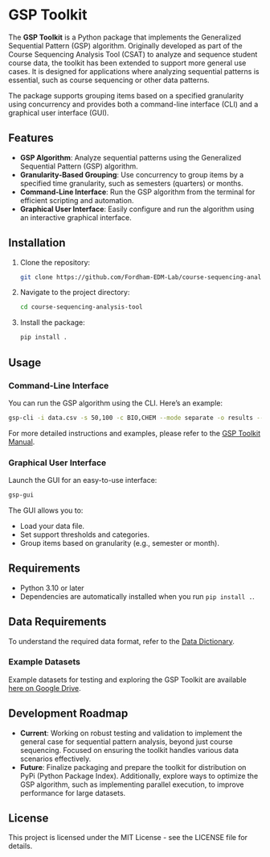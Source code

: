 # GSP Toolkit

The **GSP Toolkit** is a Python package that implements the Generalized Sequential Pattern (GSP) algorithm. Originally developed as part of the Course Sequencing Analysis Tool (CSAT) to analyze and sequence student course data, the toolkit has been extended to support more general use cases. It is designed for applications where analyzing sequential patterns is essential, such as course sequencing or other data patterns.

The package supports grouping items based on a specified granularity using concurrency and provides both a command-line interface (CLI) and a graphical user interface (GUI).

## Features

- **GSP Algorithm**: Analyze sequential patterns using the Generalized Sequential Pattern (GSP) algorithm.
- **Granularity-Based Grouping**: Use concurrency to group items by a specified time granularity, such as semesters (quarters) or months.
- **Command-Line Interface**: Run the GSP algorithm from the terminal for efficient scripting and automation.
- **Graphical User Interface**: Easily configure and run the algorithm using an interactive graphical interface.

## Installation

1. Clone the repository:
   ```bash
   git clone https://github.com/Fordham-EDM-Lab/course-sequencing-analysis-tool.git
   ```

2. Navigate to the project directory:
   ```bash
   cd course-sequencing-analysis-tool
   ```

3. Install the package:
   ```bash
   pip install .
   ```

## Usage

### Command-Line Interface

You can run the GSP algorithm using the CLI. Here’s an example:

```bash
gsp-cli -i data.csv -s 50,100 -c BIO,CHEM --mode separate -o results --concurrency
```

For more detailed instructions and examples, please refer to the [GSP Toolkit Manual](https://docs.google.com/document/d/1yb6dg26jO_m0ir80vgfoN9ED0RF3bohMhJi0B3aig8w/edit?usp=sharing).

### Graphical User Interface

Launch the GUI for an easy-to-use interface:

```bash
gsp-gui
```

The GUI allows you to:
- Load your data file.
- Set support thresholds and categories.
- Group items based on granularity (e.g., semester or month).

## Requirements

- Python 3.10 or later
- Dependencies are automatically installed when you run `pip install .`.

## Data Requirements

To understand the required data format, refer to the [Data Dictionary](https://docs.google.com/spreadsheets/d/19fIA5eiZxCav0MiElDoTDvuyinyYroxuJF9LWmQxvNc/edit?usp=sharing).

### Example Datasets

Example datasets for testing and exploring the GSP Toolkit are available [here on Google Drive](https://drive.google.com/drive/folders/1hyjKf69IY1wbkWwSl0AzG-wJTITOXlIW?usp=sharing).

## Development Roadmap

- **Current**: Working on robust testing and validation to implement the general case for sequential pattern analysis, beyond just course sequencing. Focused on ensuring the toolkit handles various data scenarios effectively.
- **Future**: Finalize packaging and prepare the toolkit for distribution on PyPi (Python Package Index). Additionally, explore ways to optimize the GSP algorithm, such as implementing parallel execution, to improve performance for large datasets.

## License

This project is licensed under the MIT License - see the LICENSE file for details.
